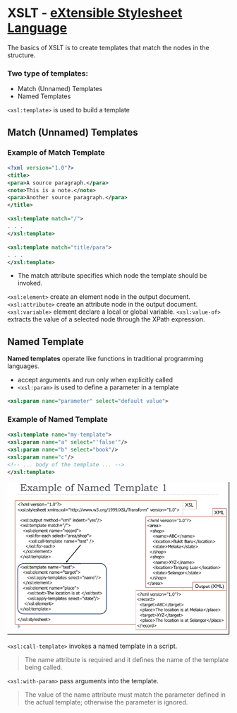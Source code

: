 # XSLT - [eXtensible Stylesheet Language](https://www.w3schools.com/xml/xsl_intro.asp)

The basics of XSLT is to create templates that match the nodes in the structure.

### Two type of templates:
 + Match (Unnamed) Templates
 + Named Templates

`<xsl:template>` is used to build a template

## Match (Unnamed) Templates

### Example of Match Template

```xml
<?xml version="1.0"?>
<title>
<para>A source paragraph.</para>
<note>This is a note.</note>
<para>Another source paragraph.</para>
</title>
```

```xml
<xsl:template match="/">
. . .
</xsl:template>
```

```xml
<xsl:template match="title/para">
. . .
</xsl:template>
```

+ The match attribute specifies which node the template should be invoked.

`<xsl:element>` create an element node in the output document.
`<xsl:attribute>` create an attribute node in the output document.
`<xsl:variable>` element declare a local or global variable.
`<xsl:value-of>` extracts the value of a selected node through the XPath expression.

## Named Template

**Named templates** operate like functions in traditional programming languages.

+ accept arguments and run only when explicitly called
+ `<xsl:param>` is used to define a parameter in a template
```xml
<xsl:param name="parameter" select="default value">
```

### Example of Named Template

```xml
<xsl:template name="my-template">
<xsl:param name="a" select="'false'"/>
<xsl:param name="b" select="book"/>
<xsl:param name="c"/>
<!-- ... body of the template ... -->
</xsl:template>
```

![Example of Named Template](./img/TCP3151-Lec5-named-template-example.png)

`<xsl:call-template>` invokes a named template in a script.
>The name attribute is required and it defines the name of the template being called.

`<xsl:with-param>` pass arguments into the template.
> The value of the name attribute must match the parameter defined in the actual template; otherwise the parameter is ignored.
